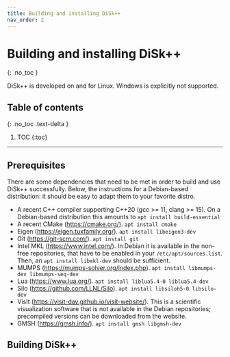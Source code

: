 ```yaml
---
title: Building and installing DiSk++
nav_order: 2
---
```



# Building and installing DiSk++
{: .no_toc }

DiSk++ is developed on and for Linux. Windows is explicitly not supported.

## Table of contents
{: .no_toc .text-delta }

1. TOC
{:toc}

---

## Prerequisites
There are some dependencies that need to be met in order to build and use DiSk++
successfully. Below, the instructions for a Debian-based distribution: it should
be easy to adapt them to your favorite distro.

 * A recent C++ compiler supporting C++20 (gcc >= 11, clang >= 15). On a Debian-based distribution this amounts to `apt install build-essential`
 * A recent CMake (https://cmake.org/). `apt install cmake`
 * Eigen (https://eigen.tuxfamily.org/). `apt install libeigen3-dev`
 * Git (https://git-scm.com/). `apt install git`
 * Intel MKL (https://www.intel.com/). In Debian it is available in the non-free repositories, that have to be enabled in your `/etc/apt/sources.list`. Then, an `apt install libmkl-dev` should be sufficient.
 * MUMPS (https://mumps-solver.org/index.php). `apt install libmumps-dev libmumps-seq-dev`
 * Lua (https://www.lua.org/). `apt install liblua5.4-0 liblua5.4-dev`
 * Silo (https://github.com/LLNL/Silo). `apt install libsiloh5-0 libsilo-dev`
 * VisIt (https://visit-dav.github.io/visit-website/). This is a scientific visualization software that is not available in the Debian repositories; precompiled versions can be downloaded from the website.
 * GMSH (https://gmsh.info/). `apt install gmsh libgmsh-dev`
 

## Building DiSk++
